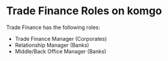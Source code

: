 

# Trade Finance Roles on komgo

Trade Finance has the following roles:

* Trade Finance Manager \(Corporates\)
* Relationship Manager \(Banks\)
* Middle/Back Office Manager \(Banks\)